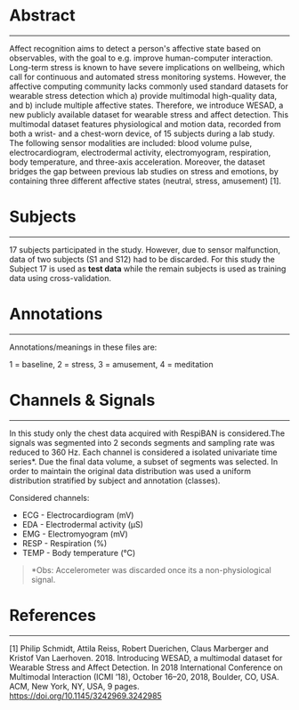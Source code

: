 # Abstract
------------------------------------------------
Affect recognition aims to detect a person's affective state based on observables, with the goal to e.g. improve human-computer interaction. Long-term stress is known to have severe implications on wellbeing, which call for continuous and automated stress monitoring systems. However, the affective computing community lacks commonly used standard datasets for wearable stress detection which a) provide multimodal high-quality data, and b) include multiple affective states. Therefore, we introduce WESAD, a new publicly available dataset for wearable stress and affect detection. This multimodal dataset features physiological and motion data, recorded from both a wrist- and a chest-worn device, of 15 subjects during a lab study. The following sensor modalities are included: blood volume pulse, electrocardiogram, electrodermal activity, electromyogram, respiration, body temperature, and three-axis acceleration. Moreover, the dataset bridges the gap between previous lab studies on stress and emotions, by containing three different affective states (neutral, stress, amusement) [1].


# Subjects
------------------------------------------------
17 subjects participated in the study. However, due to sensor malfunction, data of two subjects (S1
and S12) had to be discarded. For this study the Subject 17 is used as **test data** while the remain 
subjects is used as training data using cross-validation. 


# Annotations
------------------------------------------------
Annotations/meanings in these files are:

1 = baseline, 2 = stress, 3 = amusement, 4 = meditation

# Channels & Signals
------------------------------------------------
In this study only the chest data acquired with RespiBAN is considered.The signals was segmented into 2 seconds segments and sampling rate was reduced to 360 Hz. Each channel is considered a isolated univariate time series*. Due the final data volume, a subset of segments was selected. In order to maintain the original data distribution was used a uniform distribution stratified by subject and annotation (classes).

Considered channels:
* ECG - Electrocardiogram (mV)
* EDA - Electrodermal activity (μS)
* EMG - Electromyogram (mV)
* RESP - Respiration (%)
* TEMP - Body temperature (°C)


> *Obs: Accelerometer was discarded once its a non-physiological signal.


# References
------------------------------------------------
[1] Philip Schmidt, Attila Reiss, Robert Duerichen, Claus Marberger and Kristof Van Laerhoven. 2018.
Introducing WESAD, a multimodal dataset for Wearable Stress and Affect Detection. In 2018
International Conference on Multimodal Interaction (ICMI ’18), October 16–20, 2018, Boulder, CO,
USA. ACM, New York, NY, USA, 9 pages. https://doi.org/10.1145/3242969.3242985